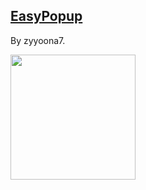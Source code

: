 ## [EasyPopup](https://github.com/zyyoona7/EasyPopup)

By zyyoona7.

<img src="https://github.com/zyyoona7/EasyPopup/raw/master/images/easy_popup.gif" width="200"/>
